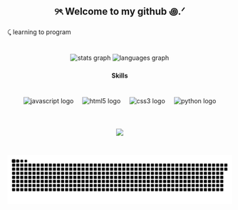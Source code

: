 <h2 align="center">୨ৎ Welcome to my github ꩜.ᐟ</h2>

###

<p align="left">⤹ learning to program</p>

###

<br clear="both">

<div align="center">
  <img src="https://github-readme-stats.vercel.app/api?username=Huttaao&hide_title=false&hide_rank=false&show_icons=true&include_all_commits=true&count_private=true&disable_animations=false&theme=dracula&locale=en&hide_border=false" height="150" alt="stats graph"  />
  <img src="https://github-readme-stats.vercel.app/api/top-langs?username=Huttaao&locale=en&hide_title=false&layout=compact&card_width=320&langs_count=5&theme=dracula&hide_border=false" height="150" alt="languages graph"  />
</div>

###

<h4 align="center">Skills</h4>

###

<br clear="both">

<div align="center">
  <img src="https://cdn.jsdelivr.net/gh/devicons/devicon/icons/javascript/javascript-original.svg" height="30" alt="javascript logo"  />
  <img width="12" />
  <img src="https://cdn.jsdelivr.net/gh/devicons/devicon/icons/html5/html5-original.svg" height="30" alt="html5 logo"  />
  <img width="12" />
  <img src="https://cdn.jsdelivr.net/gh/devicons/devicon/icons/css3/css3-original.svg" height="30" alt="css3 logo"  />
  <img width="12" />
  <img src="https://cdn.jsdelivr.net/gh/devicons/devicon/icons/python/python-original.svg" height="30" alt="python logo"  />
</div>

###

<br clear="both">


<p align="center">
    <img src="https://media1.giphy.com/media/v1.Y2lkPTc5MGI3NjExa2Jid3h2MWt2NWh2dTV2Z3Y0YnJrYWIwbWwxOWRzNzl4MG8xMXZlYiZlcD12MV9pbnRlcm5hbF9naWZfYnlfaWQmY3Q9Zw/aRQL4YAV6PJBiCTTuN/giphy.gif" width="300">
</p>





###

<br clear="both">

<img src="https://raw.githubusercontent.com/Huttaao/Huttaao/output/snake.svg" alt="Snake animation" />

###
